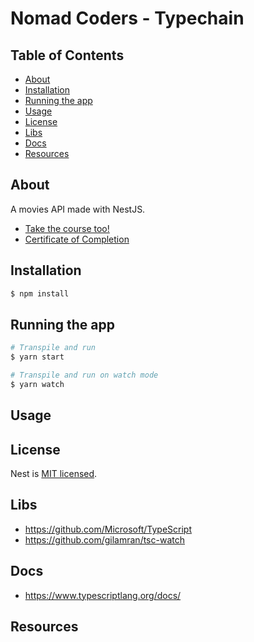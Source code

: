 # Nomad Coders - Typechain

## Table of Contents

- [About](#about)
- [Installation](#installation)
- [Running the app](#running)
- [Usage](#usage)
- [License](#license)
- [Libs](#libs)
- [Docs](#docs)
- [Resources](#resources)

## About <a name = "about"></a>

A movies API made with NestJS.

- [Take the course too!](https://nomadcoders.co/typescript-for-beginners/lobby)
- [Certificate of Completion]()

## Installation <a name = "installation"></a>

```bash
$ npm install
```

## Running the app <a name = "running"></a>

```bash
# Transpile and run
$ yarn start

# Transpile and run on watch mode
$ yarn watch
```

## Usage <a name = "usage"></a>

## License <a name = "license"></a>

Nest is [MIT licensed](LICENSE).

## Libs <a name = "libs"></a>

- https://github.com/Microsoft/TypeScript
- https://github.com/gilamran/tsc-watch

## Docs <a name = "docs"></a>

- https://www.typescriptlang.org/docs/

## Resources <a name = "resources"></a>
